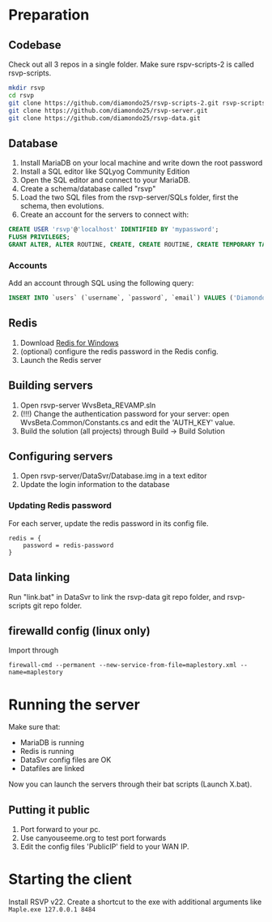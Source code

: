# Preparation

## Codebase

Check out all 3 repos in a single folder. Make sure rspv-scripts-2 is called rsvp-scripts.

```sh
mkdir rsvp
cd rsvp
git clone https://github.com/diamondo25/rsvp-scripts-2.git rsvp-scripts
git clone https://github.com/diamondo25/rsvp-server.git
git clone https://github.com/diamondo25/rsvp-data.git
```

## Database
1. Install MariaDB on your local machine and write down the root password
2. Install a SQL editor like SQLyog Community Edition
3. Open the SQL editor and connect to your MariaDB.
4. Create a schema/database called "rsvp"
5. Load the two SQL files from the rsvp-server/SQLs folder, first the schema, then evolutions.
6. Create an account for the servers to connect with:
```sql
CREATE USER 'rsvp'@'localhost' IDENTIFIED BY 'mypassword'; 
FLUSH PRIVILEGES; 
GRANT ALTER, ALTER ROUTINE, CREATE, CREATE ROUTINE, CREATE TEMPORARY TABLES, CREATE VIEW, DELETE, DROP, EVENT, EXECUTE, INDEX, INSERT, LOCK TABLES, REFERENCES, SELECT, SHOW VIEW, TRIGGER, UPDATE ON `rsvp`.* TO 'rsvp'@'localhost' WITH GRANT OPTION; 
```

### Accounts
Add an account through SQL using the following query:
```sql
INSERT INTO `users` (`username`, `password`, `email`) VALUES ('Diamondo25', 'yomama', '');
```

## Redis
1. Download [Redis for Windows](https://github.com/tporadowski/redis/releases)
2. (optional) configure the redis password in the Redis config.
3. Launch the Redis server 

## Building servers
1. Open rsvp-server WvsBeta_REVAMP.sln
2. (!!!) Change the authentication password for your server: open WvsBeta.Common/Constants.cs and edit the 'AUTH_KEY' value.
3. Build the solution (all projects) through Build -> Build Solution

## Configuring servers
1. Open rsvp-server/DataSvr/Database.img in a text editor
2. Update the login information to the database

### Updating Redis password
For each server, update the redis password in its config file.

```
redis = {
	password = redis-password
}
```

## Data linking
Run "link.bat" in DataSvr to link the rsvp-data git repo folder, and rsvp-scripts git repo folder.

## firewalld config (linux only)

Import through
```
firewall-cmd --permanent --new-service-from-file=maplestory.xml --name=maplestory
```

# Running the server

Make sure that:
- MariaDB is running
- Redis is running
- DataSvr config files are OK
- Datafiles are linked

Now you can launch the servers through their bat scripts (Launch X.bat).

## Putting it public
1. Port forward to your pc.
2. Use canyouseeme.org to test port forwards
3. Edit the config files 'PublicIP' field to your WAN IP.

# Starting the client
Install RSVP v22. Create a shortcut to the exe with additional arguments like `Maple.exe 127.0.0.1 8484`